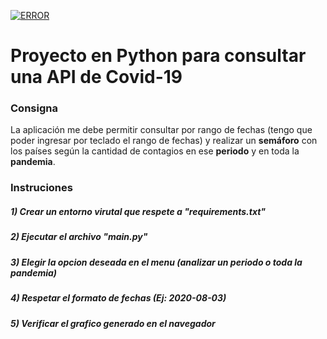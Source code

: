 [![ERROR](https://www.chla.org/sites/default/files/thumbnails/image/CHLA-What-You-Should-Know-Covid-19-1200x628-02.png)]()
# **Proyecto en Python para consultar una API de Covid-19**

### Consigna

La aplicación me debe permitir consultar por rango de fechas (tengo que poder ingresar por teclado el rango de fechas) y realizar un **semáforo** con los países según la cantidad de contagios en ese **periodo** y en toda la **pandemia**.

### Instruciones

##### 1) Crear un entorno virutal que respete a "requirements.txt"
##### 2) Ejecutar el archivo "main.py"
##### 3) Elegir la opcion deseada en el menu (analizar un periodo o toda la pandemia)
##### 4) Respetar el formato de fechas (Ej: 2020-08-03)
##### 5) Verificar el grafico generado en el navegador
